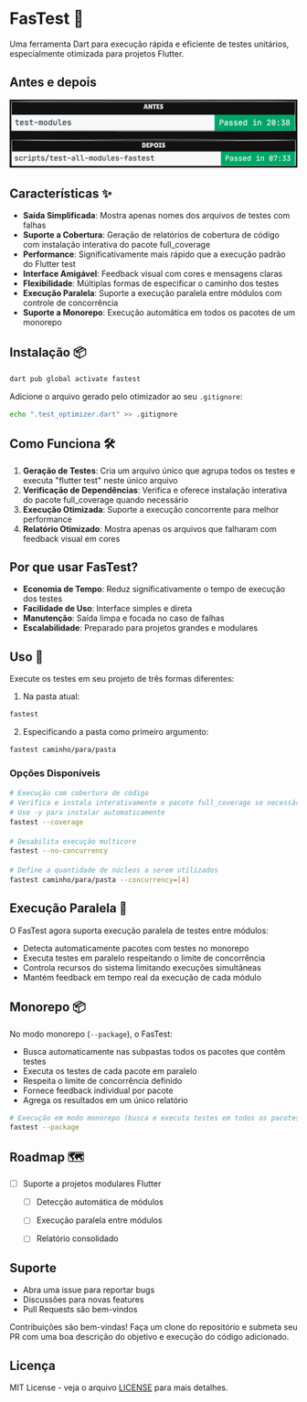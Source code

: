 # FasTest 🚀

Uma ferramenta Dart para execução rápida e eficiente de testes unitários, especialmente otimizada para projetos Flutter.

## Antes e depois

![](doc/images/fastest.png)

## Características ✨

- **Saída Simplificada**: Mostra apenas nomes dos arquivos de testes com falhas
- **Suporte a Cobertura**: Geração de relatórios de cobertura de código com instalação interativa do pacote full_coverage
- **Performance**: Significativamente mais rápido que a execução padrão do Flutter test
- **Interface Amigável**: Feedback visual com cores e mensagens claras
- **Flexibilidade**: Múltiplas formas de especificar o caminho dos testes
- **Execução Paralela**: Suporte a execução paralela entre módulos com controle de concorrência
- **Suporte a Monorepo**: Execução automática em todos os pacotes de um monorepo

## Instalação 📦

```bash
dart pub global activate fastest
```

Adicione o arquivo gerado pelo otimizador ao seu `.gitignore`:
```bash
echo ".test_optimizer.dart" >> .gitignore
```

## Como Funciona 🛠

1. **Geração de Testes**: Cria um arquivo único que agrupa todos os testes e executa "flutter test" neste único arquivo
2. **Verificação de Dependências**: Verifica e oferece instalação interativa do pacote full_coverage quando necessário
3. **Execução Otimizada**: Suporte a execução concorrente para melhor performance
4. **Relatório Otimizado**: Mostra apenas os arquivos que falharam com feedback visual em cores

## Por que usar FasTest?

- **Economia de Tempo**: Reduz significativamente o tempo de execução dos testes
- **Facilidade de Uso**: Interface simples e direta
- **Manutenção**: Saída limpa e focada no caso de falhas
- **Escalabilidade**: Preparado para projetos grandes e modulares

## Uso 🔧

Execute os testes em seu projeto de três formas diferentes:

1. Na pasta atual:
```bash
fastest
```

2. Especificando a pasta como primeiro argumento:
```bash
fastest caminho/para/pasta
```

### Opções Disponíveis

```bash
# Execução com cobertura de código
# Verifica e instala interativamente o pacote full_coverage se necessário
# Use -y para instalar automaticamente
fastest --coverage

# Desabilita execução multicore
fastest --no-concurrency

# Define a quantidade de núcleos a serem utilizados
fastest caminho/para/pasta --concurrency=[4]
```

## Execução Paralela 🔄

O FasTest agora suporta execução paralela de testes entre módulos:

- Detecta automaticamente pacotes com testes no monorepo
- Executa testes em paralelo respeitando o limite de concorrência
- Controla recursos do sistema limitando execuções simultâneas
- Mantém feedback em tempo real da execução de cada módulo

## Monorepo 📦

No modo monorepo (`--package`), o FasTest:

- Busca automaticamente nas subpastas todos os pacotes que contêm testes
- Executa os testes de cada pacote em paralelo
- Respeita o limite de concorrência definido
- Fornece feedback individual por pacote
- Agrega os resultados em um único relatório

```bash
# Execução em modo monorepo (busca e executa testes em todos os pacotes)
fastest --package
```

## Roadmap 🗺

- [ ] Suporte a projetos modulares Flutter
  - [ ] Detecção automática de módulos
  - [ ] Execução paralela entre módulos
  - [ ] Relatório consolidado


## Suporte

- Abra uma issue para reportar bugs
- Discussões para novas features
- Pull Requests são bem-vindos

Contribuições são bem-vindas! Faça um clone do repositório e submeta seu PR com uma boa descrição do objetivo e execução do código adicionado.

## Licença

MIT License - veja o arquivo [LICENSE](LICENSE) para mais detalhes.